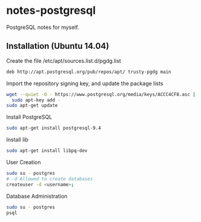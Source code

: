 # notes-postgresql
PostgreSQL notes for myself.

## Installation (Ubuntu 14.04)
Create the file /etc/apt/sources.list.d/pgdg.list
```sh
deb http://apt.postgresql.org/pub/repos/apt/ trusty-pgdg main
```
Import the repository signing key, and update the package lists
```sh
wget --quiet -O - https://www.postgresql.org/media/keys/ACCC4CF8.asc | \
  sudo apt-key add -
sudo apt-get update
```
Install PostgreSQL
```sh
sudo apt-get install postgresql-9.4
```
Install lib
```sh
sudo apt-get install libpq-dev
```

User Creation
```sh
sudo su - postgres
# -d Allowed to create databases
createuser -d <username>;
```
Database Administration
```sh
sudo su - postgres
psql
```
